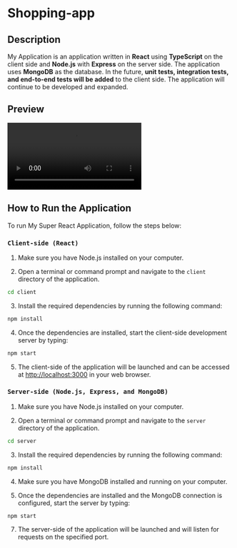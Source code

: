 # Shopping-app

## Description

My Application is an application written in **React** using **TypeScript** on the client side and **Node.js** with **Express** on the server side. The application uses **MongoDB** as the database. In the future, **unit tests, integration tests, and end-to-end tests will be added** to the client side. The application will continue to be developed and expanded.

## Preview

<video src="shopping-app.mp4" controls title="Title"></video>

## How to Run the Application

To run My Super React Application, follow the steps below:

### `Client-side (React)`

1. Make sure you have Node.js installed on your computer.

2. Open a terminal or command prompt and navigate to the `client` directory of the application.

```bash
cd client
```

3. Install the required dependencies by running the following command:

```bash
npm install
```

4. Once the dependencies are installed, start the client-side development server by typing:

```bash
npm start
```

5. The client-side of the application will be launched and can be accessed at [http://localhost:3000](http://localhost:3000) in your web browser.

### `Server-side (Node.js, Express, and MongoDB)`

1. Make sure you have Node.js installed on your computer.

2. Open a terminal or command prompt and navigate to the `server` directory of the application.

```bash
cd server
```

3. Install the required dependencies by running the following command:

```bash
npm install
```

4. Make sure you have MongoDB installed and running on your computer.

5. Once the dependencies are installed and the MongoDB connection is configured, start the server by typing:

```bash
npm start
```

7. The server-side of the application will be launched and will listen for requests on the specified port.
